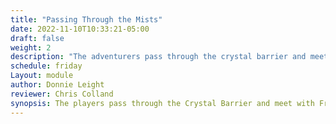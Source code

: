 ```yaml
---
title: "Passing Through the Mists"
date: 2022-11-10T10:33:21-05:00
draft: false
weight: 2
description: "The adventurers pass through the crystal barrier and meet with a Kingdom Knight of Avalon. "
schedule: friday
Layout: module
author: Donnie Leight
reviewer: Chris Colland
synopsis: The players pass through the Crystal Barrier and meet with Frank the kingdom knight. He shoots the shit with them about the happenings. 
---
```


